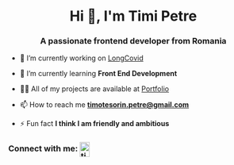 <h1 align="center">Hi 👋, I'm Timi Petre</h1>
<h3 align="center">A passionate frontend developer from Romania</h3>


- 🔭 I’m currently working on [LongCovid](https://long-covid-spa-frontend.onrender.com/)

- 🌱 I’m currently learning **Front End Development**

- 👨‍💻 All of my projects are available at [Portfolio](https://timipetre.netlify.app/)

- 📫 How to reach me **timotesorin.petre@gmail.com**

- ⚡ Fun fact **I think I am friendly and ambitious**

<h3 align="left">Connect with me: <a href="https://www.linkedin.com/in/timotei-sorin-petre/" target="_blank"><img align="center" src="https://raw.githubusercontent.com/rahuldkjain/github-profile-readme-generator/master/src/images/icons/Social/linked-in-alt.svg" alt="timotei sorin petre" height="30" width="20" /></a></h3>

<!---
timi-petre/timi-petre is a ✨ special ✨ repository because its `README.md` (this file) appears on your GitHub profile.
You can click the Preview link to take a look at your changes.
--->
